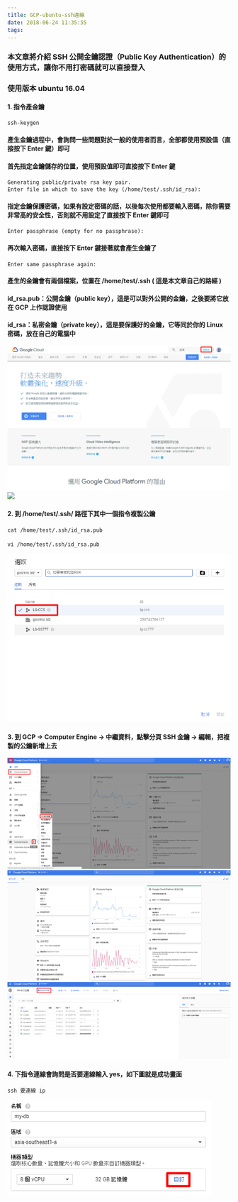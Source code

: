 ```yaml
---
title: GCP-ubuntu-ssh連線
date: 2018-06-24 11:35:55
tags:
---
```


### 本文章將介紹 SSH 公開金鑰認證（Public Key Authentication）的使用方式，讓你不用打密碼就可以直接登入

### 使用版本 ubuntu 16.04

#### 1. 指令產金鑰

```
ssh-keygen
```

#### 產生金鑰過程中，會詢問一些問題對於一般的使用者而言，全部都使用預設值（直接按下 Enter 鍵）即可

#### 首先指定金鑰儲存的位置，使用預設值即可直接按下 Enter 鍵

```
Generating public/private rsa key pair.
Enter file in which to save the key (/home/test/.ssh/id_rsa):
```

#### 指定金鑰保護密碼，如果有設定密碼的話，以後每次使用都要輸入密碼，除你需要非常高的安全性，否則就不用設定了直接按下 Enter 鍵即可

```
Enter passphrase (empty for no passphrase):
```

#### 再次輸入密碼，直接按下 Enter 鍵接著就會產生金鑰了

```
Enter same passphrase again:
```

#### 產生的金鑰會有兩個檔案，位置在 /home/test/.ssh ( 這是本文章自己的路經 )

#### id_rsa.pub：公開金鑰（public key），這是可以對外公開的金鑰，之後要將它放在 GCP 上作認證使用

#### id_rsa：私密金鑰（private key），這是要保護好的金鑰，它等同於你的 Linux 密碼，放在自己的電腦中

![ ](images/1.png)
![ ](images/2.png)

#### 2. 到 /home/test/.ssh/ 路徑下其中一個指令複製公鑰

```
cat /home/test/.ssh/id_rsa.pub

vi /home/test/.ssh/id_rsa.pub
```

![ ](images/3.png)

#### 3. 到 GCP → Computer Engine → 中繼資料，點擊分頁 SSH 金鑰 → 編輯，把複製的公鑰新增上去

![ ](images/4.png)
![ ](images/5.png)
![ ](images/6.png)

#### 4. 下指令連線會詢問是否要連線輸入 yes，如下圖就是成功畫面

```
ssh 要連線 ip
```

![ ](images/7.png)